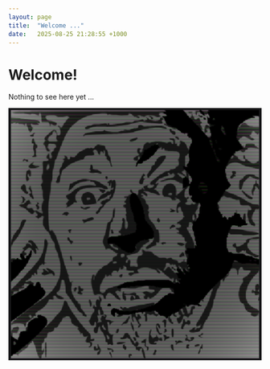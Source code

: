 ```yaml
---
layout: page
title:  "Welcome ..."
date:   2025-08-25 21:28:55 +1000
---
```


# Welcome!

<p>Nothing to see here yet ...</p>

<img
  src="./assets/images/logo.png"
  alt="Whatchalokinatay?" 
  align="center"
/>
